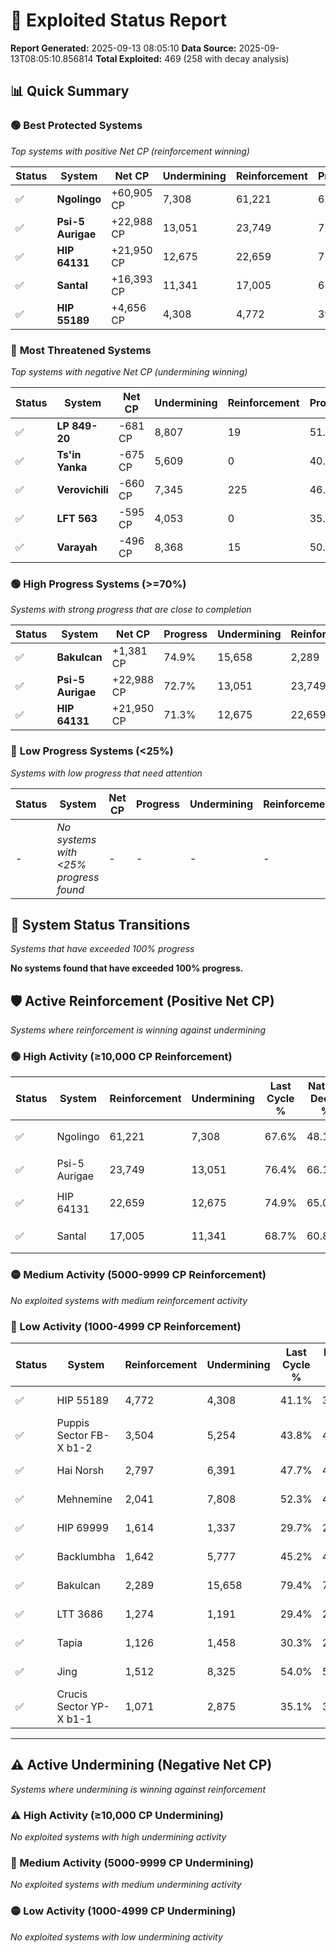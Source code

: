 # 🌟 Exploited Status Report

**Report Generated:** 2025-09-13 08:05:10
**Data Source:** 2025-09-13T08:05:10.856814
**Total Exploited:** 469 (258 with decay analysis)

## 📊 Quick Summary

### 🟢 **Best Protected Systems**
*Top systems with positive Net CP (reinforcement winning)*

| Status | System | Net CP | Undermining | Reinforcement | Progress |
|--------|--------|--------|-------------|---------------|----------|
| ✅ | **Ngolingo** | +60,905 CP | 7,308 | 61,221 | 65.5% |
| ✅ | **Psi-5 Aurigae** | +22,988 CP | 13,051 | 23,749 | 72.7% |
| ✅ | **HIP 64131** | +21,950 CP | 12,675 | 22,659 | 71.3% |
| ✅ | **Santal** | +16,393 CP | 11,341 | 17,005 | 65.5% |
| ✅ | **HIP 55189** | +4,656 CP | 4,308 | 4,772 | 39.9% |

### 🔴 **Most Threatened Systems**
*Top systems with negative Net CP (undermining winning)*

| Status | System | Net CP | Undermining | Reinforcement | Progress |
|--------|--------|--------|-------------|---------------|----------|
| ✅ | **LP 849-20** | -681 CP | 8,807 | 19 | 51.7% |
| ✅ | **Ts'in Yanka** | -675 CP | 5,609 | 0 | 40.9% |
| ✅ | **Verovichili** | -660 CP | 7,345 | 225 | 46.1% |
| ✅ | **LFT 563** | -595 CP | 4,053 | 0 | 35.9% |
| ✅ | **Varayah** | -496 CP | 8,368 | 15 | 50.9% |

### 🟢 **High Progress Systems (>=70%)**
*Systems with strong progress that are close to completion*

| Status | System | Net CP | Progress | Undermining | Reinforcement |
|--------|--------|--------|----------|-------------|---------------|
| ✅ | **Bakulcan** | +1,381 CP | 74.9% | 15,658 | 2,289 |
| ✅ | **Psi-5 Aurigae** | +22,988 CP | 72.7% | 13,051 | 23,749 |
| ✅ | **HIP 64131** | +21,950 CP | 71.3% | 12,675 | 22,659 |

### 🔴 **Low Progress Systems (<25%)**
*Systems with low progress that need attention*

| Status | System | Net CP | Progress | Undermining | Reinforcement |
|--------|--------|--------|----------|-------------|---------------|
| - | *No systems with <25% progress found* | - | - | - | - |
## 🔄 System Status Transitions
*Systems that have exceeded 100% progress*

**No systems found that have exceeded 100% progress.**

## 🛡️ Active Reinforcement (Positive Net CP)
*Systems where reinforcement is winning against undermining*

### 🟢 High Activity (≥10,000 CP Reinforcement)

| Status | System | Reinforcement | Undermining | Last Cycle % | Natural Decay % | Current Progress % | Current CP | Net CP | Activity |
|--------|--------|---------------|-------------|--------------|-----------------|-------------------|------------|--------|----------|
| ✅ | Ngolingo | 61,221 | 7,308 | 67.6% | 48.10% | 65.5% | 229,250 | +60,905 | 🟢 High Reinforcement |
| ✅ | Psi-5 Aurigae | 23,749 | 13,051 | 76.4% | 66.13% | 72.7% | 254,450 | +22,988 | 🟢 High Reinforcement |
| ✅ | HIP 64131 | 22,659 | 12,675 | 74.9% | 65.03% | 71.3% | 249,550 | +21,950 | 🟢 High Reinforcement |
| ✅ | Santal | 17,005 | 11,341 | 68.7% | 60.82% | 65.5% | 229,250 | +16,393 | 🟢 High Reinforcement |

### 🟡 Medium Activity (5000-9999 CP Reinforcement)

*No exploited systems with medium reinforcement activity*

### 🔴 Low Activity (1000-4999 CP Reinforcement)

| Status | System | Reinforcement | Undermining | Last Cycle % | Natural Decay % | Current Progress % | Current CP | Net CP | Activity |
|--------|--------|---------------|-------------|--------------|-----------------|-------------------|------------|--------|----------|
| ✅ | HIP 55189 | 4,772 | 4,308 | 41.1% | 38.57% | 39.9% | 139,650 | +4,656 | 🔵 Low Reinforcement |
| ✅ | Puppis Sector FB-X b1-2 | 3,504 | 5,254 | 43.8% | 41.37% | 42.3% | 148,050 | +3,264 | 🔵 Low Reinforcement |
| ✅ | Hai Norsh | 2,797 | 6,391 | 47.7% | 45.17% | 45.9% | 160,650 | +2,539 | 🔵 Low Reinforcement |
| ✅ | Mehnemine | 2,041 | 7,808 | 52.3% | 49.62% | 50.1% | 175,350 | +1,673 | 🔵 Low Reinforcement |
| ✅ | HIP 69999 | 1,614 | 1,337 | 29.7% | 28.84% | 29.3% | 102,550 | +1,611 | 🔵 Low Reinforcement |
| ✅ | Backlumbha | 1,642 | 5,777 | 45.2% | 43.10% | 43.5% | 152,250 | +1,389 | 🔵 Low Reinforcement |
| ✅ | Bakulcan | 2,289 | 15,658 | 79.4% | 74.51% | 74.9% | 262,150 | +1,381 | 🔵 Low Reinforcement |
| ✅ | LTT 3686 | 1,274 | 1,191 | 29.4% | 28.71% | 29.1% | 101,850 | +1,377 | 🔵 Low Reinforcement |
| ✅ | Tapia | 1,126 | 1,458 | 30.3% | 29.55% | 29.9% | 104,650 | +1,211 | 🔵 Low Reinforcement |
| ✅ | Jing | 1,512 | 8,325 | 54.0% | 51.28% | 51.6% | 180,600 | +1,114 | 🔵 Low Reinforcement |
| ✅ | Crucis Sector YP-X b1-1 | 1,071 | 2,875 | 35.1% | 34.00% | 34.3% | 120,049 | +1,046 | 🔵 Low Reinforcement |


---

## ⚠️ Active Undermining (Negative Net CP)
*Systems where undermining is winning against reinforcement*

### ⚠️ High Activity (≥10,000 CP Undermining)

*No exploited systems with high undermining activity*

### 🔶 Medium Activity (5000-9999 CP Undermining)

*No exploited systems with medium undermining activity*

### 🟡 Low Activity (1000-4999 CP Undermining)

*No exploited systems with low undermining activity*
